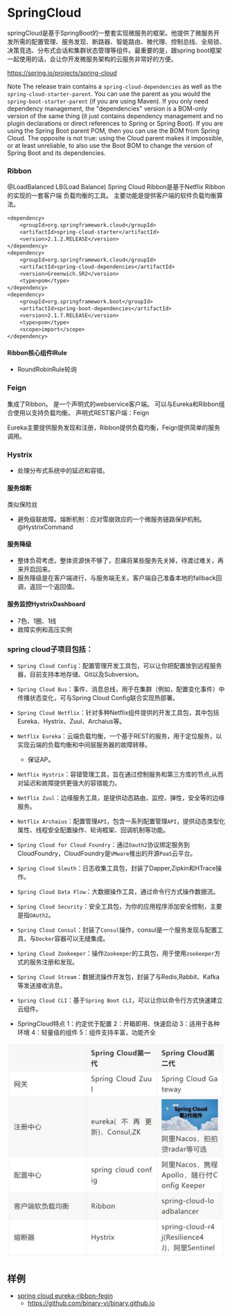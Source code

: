 # SpringCloud
<!-- @author DHJT 2018-12-17  -->
springCloud是基于SpringBoot的一整套实现微服务的框架。他提供了微服务开发所需的配置管理、服务发现、断路器、智能路由、微代理、控制总线、全局锁、决策竞选、分布式会话和集群状态管理等组件。最重要的是，跟spring boot框架一起使用的话，会让你开发微服务架构的云服务非常好的方便。

https://spring.io/projects/spring-cloud

Note
    The release train contains a `spring-cloud-dependencies` as well as the `spring-cloud-starter-parent`. You can use the parent as you would the `spring-boot-starter-parent` (if you are using Maven). If you only need dependency management, the "dependencies" version is a BOM-only version of the same thing (it just contains dependency management and no plugin declarations or direct references to Spring or Spring Boot). If you are using the Spring Boot parent POM, then you can use the BOM from Spring Cloud. The opposite is not true: using the Cloud parent makes it impossible, or at least unreliable, to also use the Boot BOM to change the version of Spring Boot and its dependencies.
### Ribbon
@LoadBalanced
LB(Load Balance)
Spring Cloud Ribbon是基于Netflix Ribbon的实现的一套客户端 负载均衡的工具。
主要功能是提供客户端的软件负载均衡算法。

```
<dependency>
    <groupId>org.springframework.cloud</groupId>
    <artifactId>spring-cloud-starter</artifactId>
    <version>2.1.2.RELEASE</version>
</dependency>
<dependency>
    <groupId>org.springframework.cloud</groupId>
    <artifactId>spring-cloud-dependencies</artifactId>
    <version>Greenwich.SR2</version>
    <type>pom</type>
</dependency>
<dependency>
    <groupId>org.springframework.boot</groupId>
    <artifactId>spring-boot-dependencies</artifactId>
    <version>2.1.7.RELEASE</version>
    <type>pom</type>
    <scope>import</scope>
</dependency>
```
#### Ribbon核心组件IRule
- RoundRobinRule轮询

### Feign
集成了Ribbon。
是一个声明式的webservice客户端。
可以与Eureka和Ribbon组合使用以支持负载均衡。
声明式REST客户端：Feign

Eureka主要提供服务发现和注册，Ribbon提供负载均衡，Feign提供简单的服务调用。
### Hystrix
- 处理分布式系统中的延迟和容错。

#### 服务熔断
类似保险丝
- 避免级联故障。熔断机制：应对雪崩效应的一个微服务链路保护机制。@HystrixCommand

#### 服务降级
- 整体负荷考虑，整体资源快不够了，忍痛将某些服务先关掉，待渡过难关，再来开启回来。
- 服务降级是在客户端进行，与服务端无关。客户端自己准备本地的fallback回调，返回一个返回值。

#### 服务监控HystrixDashboard
- 7色、1圈、1线
- 故障实例和高压实例

### spring cloud子项目包括：
- `Spring Cloud Config`：配置管理开发工具包，可以让你把配置放到远程服务器，目前支持本地存储、Git以及Subversion。
- `Spring Cloud Bus`：事件、消息总线，用于在集群（例如，配置变化事件）中传播状态变化，可与Spring Cloud Config联合实现热部署。
- `Spring Cloud Netflix`：针对多种Netflix组件提供的开发工具包，其中包括Eureka、Hystrix、Zuul、Archaius等。
- `Netflix Eureka`：云端负载均衡，一个基于REST的服务，用于定位服务，以实现云端的负载均衡和中间层服务器的故障转移。
    + 保证AP。
- `Netflix Hystrix`：容错管理工具，旨在通过控制服务和第三方库的节点,从而对延迟和故障提供更强大的容错能力。
- `Netflix Zuul`：边缘服务工具，是提供动态路由，监控，弹性，安全等的边缘服务。
- `Netflix Archaius`：配置管理`API`，包含一系列配置管理`API`，提供动态类型化属性、线程安全配置操作、轮询框架、回调机制等功能。
- `Spring Cloud for Cloud Foundry`：通过`Oauth2`协议绑定服务到CloudFoundry，CloudFoundry是`VMware`推出的开源`PaaS`云平台。
- `Spring Cloud Sleuth`：日志收集工具包，封装了Dapper,Zipkin和HTrace操作。
- `Spring Cloud Data Flow`：大数据操作工具，通过命令行方式操作数据流。
- `Spring Cloud Security`：安全工具包，为你的应用程序添加安全控制，主要是指`OAuth2`。
- `Spring Cloud Consul`：封装了`Consul`操作，consul是一个服务发现与配置工具，与`Docker`容器可以无缝集成。
- `Spring Cloud Zookeeper`：操作`Zookeeper`的工具包，用于使用`zookeeper`方式的服务注册和发现。
- `Spring Cloud Stream`：数据流操作开发包，封装了与Redis,Rabbit、Kafka等发送接收消息。
- `Spring Cloud CLI`：基于`Spring Boot CLI`，可以让你以命令行方式快速建立云组件。

- SpringCloud特点
1：约定优于配置
2：开箱即用、快速启动
3：适用于各种环境
4：轻量级的组件
5：组件支持丰富，功能齐全

![spring cloud tools](./../link-img/spring_cloud_tools.jpg "spring cloud tools")

## 样例
- [spring cloud eureka-ribbon-fegin][1]
    + https://github.com/binary-vi/binary.github.io

[1]: https://www.cnblogs.com/vi-2525/p/8651470.html 'spring cloud eureka-ribbon-fegin'
[2]: https://blog.csdn.net/yongge1981/article/details/84060978 '（一）Spring Cloud实践： 使用Netflix Eureka实现服务注册与发现'
[3]: http://www.cnblogs.com/itmsbx/p/9692538.html '关于SpringCloud、SpringBoot 希望这是说得最详细的'

